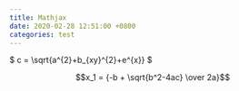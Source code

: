 ```yaml
---
title: Mathjax
date: 2020-02-28 12:51:00 +0800
categories: test
---
```



$ c = \sqrt{a^{2}+b_{xy}^{2}+e^{x}} $


$$x_1 = {-b + \sqrt{b^2-4ac} \over 2a}$$

